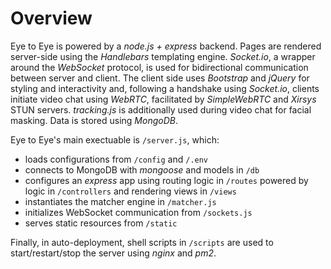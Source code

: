 # Overview

Eye to Eye is powered by a *node.js + express* backend. Pages are rendered server-side using the *Handlebars* templating engine. *Socket.io*, a wrapper around the *WebSocket* protocol, is used for bidirectional communication between server and client. The client side uses *Bootstrap* and *jQuery* for styling and interactivity and, following a handshake using *Socket.io*, clients initiate video chat using *WebRTC*, facilitated by *SimpleWebRTC* and *Xirsys* STUN servers. *tracking.js* is additionally used during video chat for facial masking. Data is stored using *MongoDB*.

Eye to Eye's main exectuable is `/server.js`, which:
* loads configurations from `/config` and `/.env`
* connects to MongoDB with *mongoose* and models in `/db`
* configures an *express* app using routing logic in `/routes` powered by logic in `/controllers` and rendering views in `/views`
* instantiates the matcher engine in `/matcher.js`
* initializes WebSocket communication from `/sockets.js`
* serves static resources from `/static`

Finally, in auto-deployment, shell scripts in `/scripts` are used to start/restart/stop the server using *nginx* and *pm2*.
